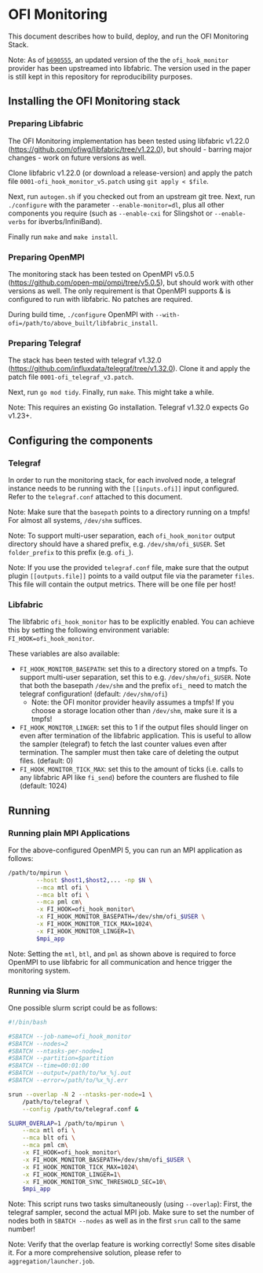 # OFI Monitoring

This document describes how to build, deploy, and run the OFI Monitoring Stack.

Note: As of [`b690555`](https://github.com/ofiwg/libfabric/commit/b690555e2998fa9cfe6cebc874f42c9281887610), an updated version of the the `ofi_hook_monitor` provider has been upstreamed into libfabric. 
The version used in the paper is still kept in this repository for reproducibility purposes.

## Installing the OFI Monitoring stack

### Preparing Libfabric

The OFI Monitoring implementation has been tested using libfabric v1.22.0 (https://github.com/ofiwg/libfabric/tree/v1.22.0), but should - barring major changes - work on future versions as well.

Clone libfabric v1.22.0 (or download a release-version) and apply the patch file `0001-ofi_hook_monitor_v5.patch` using `git apply < $file`. 

Next, run `autogen.sh` if you checked out from an upstream git tree.
Next, run `./configure` with the parameter `--enable-monitor=dl`, plus all other components you require (such as `--enable-cxi` for Slingshot or `--enable-verbs` for ibverbs/InfiniBand).

Finally run `make` and `make install`. 

### Preparing OpenMPI

The monitoring stack has been tested on OpenMPI v5.0.5 (https://github.com/open-mpi/ompi/tree/v5.0.5), but should work with other versions as well. The only requirement is that OpenMPI supports & is configured to run with libfabric. No patches are required.

During build time, `./configure` OpenMPI with `--with-ofi=/path/to/above_built/libfabric_install`.


### Preparing Telegraf

The stack has been tested with telegraf v1.32.0 (https://github.com/influxdata/telegraf/tree/v1.32.0). Clone it and apply the patch file `0001-ofi_telegraf_v3.patch`.

Next, run `go mod tidy`.
Finally, run `make`. This might take a while.

Note: This requires an existing Go installation. Telegraf v1.32.0 expects Go v1.23+.


## Configuring the components

### Telegraf
In order to run the monitoring stack, for each involved node, a telegraf instance needs to be running with the `[[inputs.ofi]]` input configured. Refer to the `telegraf.conf` attached to this document. 

Note: Make sure that the `basepath` points to a directory running on a tmpfs! For almost all systems, `/dev/shm` suffices. 

Note: To support multi-user separation, each `ofi_hook_monitor` output directory should have a shared prefix, e.g. `/dev/shm/ofi_$USER`. Set `folder_prefix` to this prefix (e.g. `ofi_`).

Note: If you use the provided `telegraf.conf` file, make sure that the output plugin `[[outputs.file]]` points to a vaild output file via the parameter `files`. This file will contain the output metrics. There will be one file per host!


### Libfabric
The libfabric `ofi_hook_monitor` has to be explicitly enabled. You can achieve this by setting the following environment variable: `FI_HOOK=ofi_hook_monitor`.

These variables are also available:

- `FI_HOOK_MONITOR_BASEPATH`: set this to a directory stored on a tmpfs. To support multi-user separation, set this to e.g. `/dev/shm/ofi_$USER`. Note that both the basepath `/dev/shm` and the prefix `ofi_` need to match the telegraf configuration! (default: `/dev/shm/ofi`)
  - Note: the OFI monitor provider heavily assumes a tmpfs! If you choose a storage location other than `/dev/shm`, make sure it is a tmpfs!
- `FI_HOOK_MONITOR_LINGER`: set this to 1 if the output files should linger on even after termination of the libfabric application. This is useful to allow the sampler (telegraf) to fetch the last counter values even after termination. The sampler must then take care of deleting the output files. (default: 0)
- `FI_HOOK_MONITOR_TICK_MAX`: set this to the amount of ticks (i.e. calls to any libfabric API like `fi_send`) before the counters are flushed to file (default: 1024)

## Running

### Running plain MPI Applications

For the above-configured OpenMPI 5, you can run an MPI application as follows:

```bash
/path/to/mpirun \
        --host $host1,$host2,... -np $N \
        --mca mtl ofi \
        --mca blt ofi \
        --mca pml cm\
        -x FI_HOOK=ofi_hook_monitor\
        -x FI_HOOK_MONITOR_BASEPATH=/dev/shm/ofi_$USER \
        -x FI_HOOK_MONITOR_TICK_MAX=1024\
        -x FI_HOOK_MONITOR_LINGER=1\
        $mpi_app
```

Note: Setting the `mtl`, `btl`, and `pml` as shown above is required to force OpenMPI to use libfabric for all communication and hence trigger the monitoring system.

### Running via Slurm

One possible slurm script could be as follows:

```bash
#!/bin/bash

#SBATCH --job-name=ofi_hook_monitor
#SBATCH --nodes=2
#SBATCH --ntasks-per-node=1
#SBATCH --partition=$partition
#SBATCH --time=00:01:00
#SBATCH --output=/path/to/%x_%j.out
#SBATCH --error=/path/to/%x_%j.err

srun --overlap -N 2 --ntasks-per-node=1 \
	/path/to/telegraf \
    --config /path/to/telegraf.conf &

SLURM_OVERLAP=1 /path/to/mpirun \
	--mca mtl ofi \
	--mca blt ofi \
	--mca pml cm\
	-x FI_HOOK=ofi_hook_monitor\
	-x FI_HOOK_MONITOR_BASEPATH=/dev/shm/ofi_$USER \
	-x FI_HOOK_MONITOR_TICK_MAX=1024\
	-x FI_HOOK_MONITOR_LINGER=1\
	-x FI_HOOK_MONITOR_SYNC_THRESHOLD_SEC=10\
	$mpi_app
```

Note: This script runs two tasks simultaneously (using `--overlap`): First, the telegraf sampler, second the actual MPI job. Make sure to set the number of nodes both in `SBATCH --nodes` as well as in the first `srun` call to the same number!

Note: Verify that the overlap feature is working correctly! Some sites disable it. For a more comprehensive solution, please refer to `aggregation/launcher.job`.

